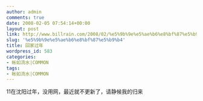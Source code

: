 ```yaml
---
author: admin
comments: true
date: 2008-02-05 07:54:14+00:00
layout: post
link: http://www.billrain.com/2008/02/%e5%9b%9e%e5%ae%b6%e8%bf%87%e5%b9%b4/
slug: '%e5%9b%9e%e5%ae%b6%e8%bf%87%e5%b9%b4'
title: 回家过年
wordpress_id: 583
categories:
- 帐如流水|COMMON
tags:
- 帐如流水|COMMON
---
```


11在沈阳过年，没用网，最近就不更新了，请静候我的归来

